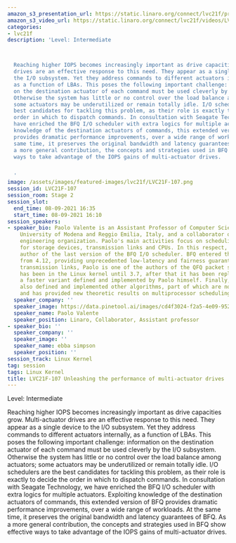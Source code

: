 ```yaml
---
amazon_s3_presentation_url: https://static.linaro.org/connect/lvc21f/presentations/LVC21F-107.pdf
amazon_s3_video_url: https://static.linaro.org/connect/lvc21f/videos/LVC21F-107.mp4
categories:
- lvc21f
description: 'Level: Intermediate 



  Reaching higher IOPS becomes increasingly important as drive capacities grow. Multi-actuator
  drives are an effective response to this need. They appear as a single device to
  the I/O subsystem. Yet they address commands to different actuators internally,
  as a function of LBAs. This poses the following important challenge: information
  on the destination actuator of each command must be used cleverly by the I/O subsystem.
  Otherwise the system has little or no control over the load balance among actuators;
  some actuators may be underutilized or remain totally idle. I/O schedulers are the
  best candidates for tackling this problem, as their role is exactly to decide the
  order in which to dispatch commands. In consultation with Seagate Technology, we
  have enriched the BFQ I/O scheduler with extra logics for multiple actuators. Exploiting
  knowledge of the destination actuators of commands, this extended version of BFQ
  provides dramatic performance improvements, over a wide range of workloads. At the
  same time, it preserves the original bandwidth and latency guarantees of BFQ. As
  a more general contribution, the concepts and strategies used in BFQ show effective
  ways to take advantage of the IOPS gains of multi-actuator drives.


  '
image: /assets/images/featured-images/lvc21f/LVC21F-107.png
session_id: LVC21F-107
session_room: Stage 2
session_slot:
  end_time: 08-09-2021 16:35
  start_time: 08-09-2021 16:10
session_speakers:
- speaker_bio: Paolo Valente is an Assistant Professor of Computer Science at the
    University of Modena and Reggio Emilia, Italy, and a collaborator of the Linaro
    engineering organization. Paolo's main activities focus on scheduling algorithms
    for storage devices, transmission links and CPUs. In this respect, Paolo is the
    author of the last version of the BFQ I/O scheduler. BFQ entered the Linux kernel
    from 4.12, providing unprecedented low-latency and fairness guarantees. As for
    transmission links, Paolo is one of the authors of the QFQ packet scheduler, which
    has been in the Linux kernel until 3.7, after that it has been replaced by QFQ+,
    a faster variant defined and implemented by Paolo himself. Finally, Paolo has
    also defined and implemented other algorithms, part of which are now in FreeBSD,
    and has provided new theoretic results on multiprocessor scheduling.
  speaker_company: ''
  speaker_image: https://data.pinetool.ai/images/cd4f3024-f2a5-4e09-9528-7c062f12582f.jpeg
  speaker_name: Paolo Valente
  speaker_position: Linaro, Collaborator, Assistant professor
- speaker_bio: ''
  speaker_company: ''
  speaker_image: ''
  speaker_name: ebba simpson
  speaker_position: ''
session_track: Linux Kernel
tag: session
tags: Linux Kernel
title: LVC21F-107 Unleashing the performance of multi-actuator drives
---
```


Level: Intermediate 


Reaching higher IOPS becomes increasingly important as drive capacities grow. Multi-actuator drives are an effective response to this need. They appear as a single device to the I/O subsystem. Yet they address commands to different actuators internally, as a function of LBAs. This poses the following important challenge: information on the destination actuator of each command must be used cleverly by the I/O subsystem. Otherwise the system has little or no control over the load balance among actuators; some actuators may be underutilized or remain totally idle. I/O schedulers are the best candidates for tackling this problem, as their role is exactly to decide the order in which to dispatch commands. In consultation with Seagate Technology, we have enriched the BFQ I/O scheduler with extra logics for multiple actuators. Exploiting knowledge of the destination actuators of commands, this extended version of BFQ provides dramatic performance improvements, over a wide range of workloads. At the same time, it preserves the original bandwidth and latency guarantees of BFQ. As a more general contribution, the concepts and strategies used in BFQ show effective ways to take advantage of the IOPS gains of multi-actuator drives.